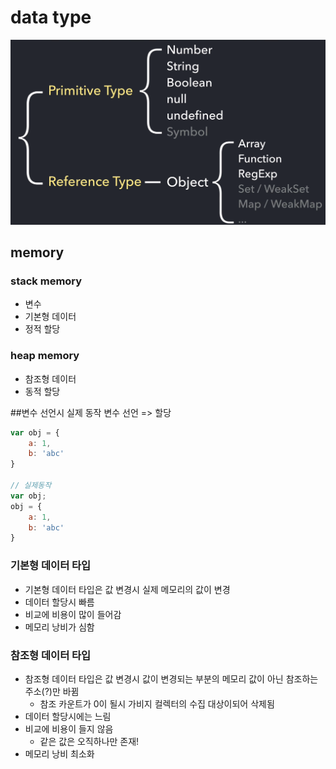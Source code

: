 # data type

![data type](img/data_type1.PNG)

## memory
### stack memory
- 변수
- 기본형 데이터
- 정적 할당

### heap memory
- 참조형 데이터
- 동적 할당


##변수 선언시 실제 동작
변수 선언 => 할당
```javascript
var obj = {
    a: 1,
    b: 'abc'
}

// 실제동작
var obj;
obj = {
    a: 1,
    b: 'abc'
}
```
### 기본형 데이터 타입
- 기본형 데이터 타입은 값 변경시 실제 메모리의 값이 변경
- 데이터 할당시 빠름
- 비교에 비용이 많이 들어감
- 메모리 낭비가 심함

### 참조형 데이터 타입
- 참조형 데이터 타입은 값 변경시 값이 변경되는 부분의 메모리 값이 아닌 참조하는 주소(?)만 바뀜
    - 참조 카운트가 0이 될시 가비지 컬렉터의 수집 대상이되어 삭제됨
 - 데이터 할당시에는 느림
 - 비교에 비용이 들지 않음
    - 같은 값은 오직하나만 존재!
 - 메모리 낭비 최소화
